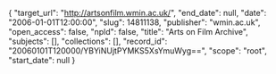 {
  "target_url": "http://artsonfilm.wmin.ac.uk/", 
  "end_date": null, 
  "date": "2006-01-01T12:00:00", 
  "slug": 14811138, 
  "publisher": "wmin.ac.uk", 
  "open_access": false, 
  "npld": false, 
  "title": "Arts on Film Archive", 
  "subjects": [], 
  "collections": [], 
  "record_id": "20060101T120000/YBYiNUjtPYMKS5XsYmuWyg==", 
  "scope": "root", 
  "start_date": null
}

